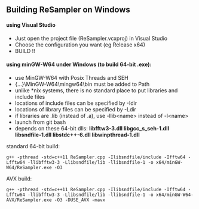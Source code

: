 ## Building ReSampler on Windows

#### using Visual Studio

- Just open the project file (ReSampler.vcxproj) in Visual Studio
- Choose the configuration you want (eg Release x64)
- BUILD !!

#### using minGW-W64 under Windows (to build 64-bit .exe):
- use MinGW-W64 with Posix Threads and SEH
- {...}\MinGW-W64\mingw64\bin must be added to Path
- unlike *nix systems, there is no standard place to put libraries and include files
- locations of include files can be specified by -Idir
- locations of library files can be specified by -Ldir
- if libraries are .lib (instead of .a), use -llib&lt;name&gt; instead of -l&lt;name&gt; 
- launch from git bash
- depends on these 64-bit dlls: **libfftw3-3.dll  libgcc_s_seh-1.dll  libsndfile-1.dll  libstdc++-6.dll  libwinpthread-1.dll**

standard 64-bit build:
~~~
g++ -pthread -std=c++11 ReSampler.cpp -Ilibsndfile/include -Ifftw64 -Lfftw64 -llibfftw3-3 -Llibsndfile/lib -llibsndfile-1 -o x64/minGW-W64/ReSampler.exe -O3
~~~

AVX build:
~~~
g++ -pthread -std=c++11 ReSampler.cpp -Ilibsndfile/include -Ifftw64 -Lfftw64 -llibfftw3-3 -Llibsndfile/lib -llibsndfile-1 -o x64/minGW-W64-AVX/ReSampler.exe -O3 -DUSE_AVX -mavx
~~~